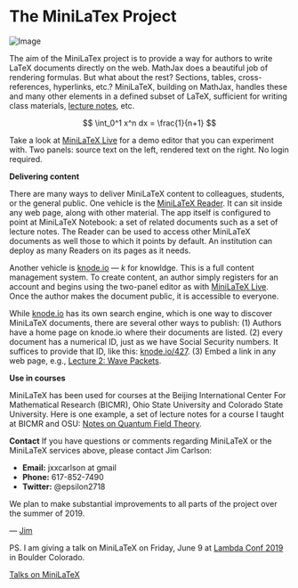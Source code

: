 

# The MiniLaTex Project

![Image](http://minilatex.s3.amazonaws.com/k2.png)


The aim of the MiniLaTex project is to provide a way for authors to write LaTeX documents directly on the web. MathJax does a beautiful job of rendering formulas.  But what about the rest?  Sections, tables, cross-references, hyperlinks, etc.? MiniLaTeX, building on MathJax, handles these and many other elements in a  defined subset of LaTeX, sufficient for writing class materials, [lecture notes](https://knode.io/427), etc.

$$
\int_0^1 x^n dx = \frac{1}{n+1}
$$

Take a look at [MiniLaTeX Live](https://jxxcarlson.github.io/app/miniLatexLive/index.html) for a demo editor that you can experiment with.  Two panels: source text on the left, rendered text on the right. No login required.

**Delivering content**

There are many ways to deliver MiniLaTeX content to colleagues, students, or the general public. One vehicle is the [MiniLaTeX Reader](https://knode.io/reader2/).  It can sit inside any web page, along with other material.  The app itself is configured to point at MiniLaTeX Notebook: a set of related documents such as a set of lecture notes.  The Reader can be used to access other MiniLaTeX documents as well those to which it points by default.  An institution can deploy as many Readers on its pages as it needs.

Another vehicle is [knode.io](https://knode.io) — *k* for knowldge.  This is a full content management system. To create content, an author simply registers for an account and begins using  the two-panel editor as with [MiniLaTeX Live](https://jxxcarlson.github.io/app/miniLatexLive/index.html).  Once the author makes the document public, it is accessible to everyone.

 While [knode.io](https://knode.io) has its own search engine, which is one way to discover MiniLaTeX documents, there are several other ways to publish: (1)  Authors have a home page on  knode.io where their documents are listed. (2) every document has a numerical ID, just as we have Social Security numbers. It suffices to provide that ID, like this: [knode.io/427](https://knode.io/427).  (3) Embed a link in any web page, e.g., [Lecture 2: Wave Packets](https://knode.io/427).

**Use in courses**

 MiniLaTeX has been used for courses at the Beijing International Center For Mathematical Research (BICMR), Ohio State University and Colorado State University. Here is one example, a set of lecture notes for a course I taught at BICMR and OSU: [Notes on Quantum Field Theory](https://knode.io/427).


**Contact** 
If you have questions or comments regarding MiniLaTeX or the MiniLaTeX services above, please contact Jim Carlson:

 - **Email:** jxxcarlson at gmail
 - **Phone:** 617-852-7490
 - **Twitter:** @epsilon2718

We plan to make substantial improvements to all parts of the project over the summer of 2019.

— [Jim](https://jxxcarlson.io) 

PS. I am giving a talk on MiniLaTeX on Friday, June 9 at [Lambda Conf 2019](https://lambdaconf.zohobackstage.com/LambdaConf2019?lang=en#/agenda?day=3&lang=en&sessionId=6967000000359716) in Boulder Colorado.

[Talks on MiniLaTeX](https://minilatex.io/talks.html)
